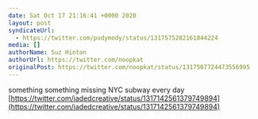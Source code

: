```yaml
---
date: Sat Oct 17 21:16:41 +0000 2020
layout: post
syndicateUrl:
  - https://twitter.com/pudymody/status/1317575282161844224
media: []
authorName: Suz Hinton
authorUrl: https://twitter.com/noopkat
originalPost: https://twitter.com/noopkat/status/1317507724473556995
---
```

something something missing NYC subway every day [https://twitter.com/jadedcreative/status/1317142561379749894](https://twitter.com/jadedcreative/status/1317142561379749894)

